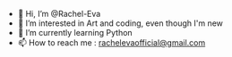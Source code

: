 - 👋 Hi, I’m @Rachel-Eva
- 👀 I’m interested in Art and coding, even though I'm new 
- 🌱 I’m currently learning Python
- 📫 How to reach me : rachelevaofficial@gmail.com

<!---
Rachel-Eva/Rachel-Eva is a ✨ special ✨ repository because its `README.md` (this file) appears on your GitHub profile.
You can click the Preview link to take a look at your changes.
--->
